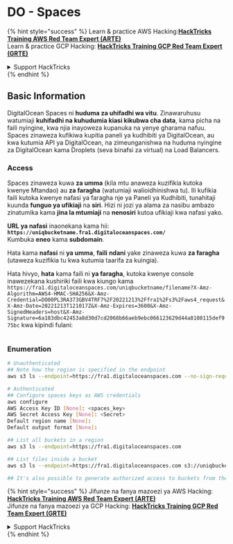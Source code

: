 # DO - Spaces

{% hint style="success" %}
Learn & practice AWS Hacking:<img src="../../../.gitbook/assets/image (1).png" alt="" data-size="line">[**HackTricks Training AWS Red Team Expert (ARTE)**](https://training.hacktricks.xyz/courses/arte)<img src="../../../.gitbook/assets/image (1).png" alt="" data-size="line">\
Learn & practice GCP Hacking: <img src="../../../.gitbook/assets/image (2).png" alt="" data-size="line">[**HackTricks Training GCP Red Team Expert (GRTE)**<img src="../../../.gitbook/assets/image (2).png" alt="" data-size="line">](https://training.hacktricks.xyz/courses/grte)

<details>

<summary>Support HackTricks</summary>

* Check the [**subscription plans**](https://github.com/sponsors/carlospolop)!
* **Join the** 💬 [**Discord group**](https://discord.gg/hRep4RUj7f) or the [**telegram group**](https://t.me/peass) or **follow** us on **Twitter** 🐦 [**@hacktricks\_live**](https://twitter.com/hacktricks\_live)**.**
* **Share hacking tricks by submitting PRs to the** [**HackTricks**](https://github.com/carlospolop/hacktricks) and [**HackTricks Cloud**](https://github.com/carlospolop/hacktricks-cloud) github repos.

</details>
{% endhint %}

## Basic Information

DigitalOcean Spaces ni **huduma za uhifadhi wa vitu**. Zinawaruhusu watumiaji **kuhifadhi na kuhudumia kiasi kikubwa cha data**, kama picha na faili nyingine, kwa njia inayoweza kupanuka na yenye gharama nafuu. Spaces zinaweza kufikiwa kupitia paneli ya kudhibiti ya DigitalOcean, au kwa kutumia API ya DigitalOcean, na zimeunganishwa na huduma nyingine za DigitalOcean kama Droplets (seva binafsi za virtual) na Load Balancers.

### Access

Spaces zinaweza kuwa **za umma** (kila mtu anaweza kuzifikia kutoka kwenye Mtandao) au **za faragha** (watumiaji walioidhinishwa tu). Ili kufikia faili kutoka kwenye nafasi ya faragha nje ya Paneli ya Kudhibiti, tunahitaji kuunda **funguo ya ufikiaji** na **siri**. Hizi ni jozi ya alama za nasibu ambazo zinatumika kama **jina la mtumiaji** na **nenosiri** kutoa ufikiaji kwa nafasi yako.

**URL ya nafasi** inaonekana kama hii: **`https://uniqbucketname.fra1.digitaloceanspaces.com/`**\
Kumbuka **eneo** kama **subdomain**.

Hata kama **nafasi** ni **ya umma**, **faili** **ndani** yake zinaweza kuwa **za faragha** (utaweza kuzifikia tu kwa kutumia taarifa za kuingia).

Hata hivyo, **hata** kama faili ni **ya faragha**, kutoka kwenye console inawezekana kushiriki faili kwa kiungo kama `https://fra1.digitaloceanspaces.com/uniqbucketname/filename?X-Amz-Algorithm=AWS4-HMAC-SHA256&X-Amz-Credential=DO00PL3RA373GBV4TRF7%2F20221213%2Ffra1%2Fs3%2Faws4_request&X-Amz-Date=20221213T121017Z&X-Amz-Expires=3600&X-Amz-SignedHeaders=host&X-Amz-Signature=6a183dbc42453a8d30d7cd2068b66aeb9ebc066123629d44a8108115def975bc` kwa kipindi fulani:

<figure><img src="../../../.gitbook/assets/image (277).png" alt=""><figcaption></figcaption></figure>

### Enumeration
```bash
# Unauthenticated
## Note how the region is specified in the endpoint
aws s3 ls --endpoint=https://fra1.digitaloceanspaces.com --no-sign-request s3://uniqbucketname

# Authenticated
## Configure spaces keys as AWS credentials
aws configure
AWS Access Key ID [None]: <spaces_key>
AWS Secret Access Key [None]: <Secret>
Default region name [None]:
Default output format [None]:

## List all buckets in a region
aws s3 ls --endpoint=https://fra1.digitaloceanspaces.com

## List files inside a bucket
aws s3 ls --endpoint=https://fra1.digitaloceanspaces.com s3://uniqbucketname

## It's also possible to generate authorized access to buckets from the API
```
{% hint style="success" %}
Jifunze na fanya mazoezi ya AWS Hacking:<img src="../../../.gitbook/assets/image (1).png" alt="" data-size="line">[**HackTricks Training AWS Red Team Expert (ARTE)**](https://training.hacktricks.xyz/courses/arte)<img src="../../../.gitbook/assets/image (1).png" alt="" data-size="line">\
Jifunze na fanya mazoezi ya GCP Hacking: <img src="../../../.gitbook/assets/image (2).png" alt="" data-size="line">[**HackTricks Training GCP Red Team Expert (GRTE)**<img src="../../../.gitbook/assets/image (2).png" alt="" data-size="line">](https://training.hacktricks.xyz/courses/grte)

<details>

<summary>Support HackTricks</summary>

* Angalia [**mpango wa usajili**](https://github.com/sponsors/carlospolop)!
* **Jiunge na** 💬 [**kikundi cha Discord**](https://discord.gg/hRep4RUj7f) au [**kikundi cha telegram**](https://t.me/peass) au **tufuatilie** kwenye **Twitter** 🐦 [**@hacktricks\_live**](https://twitter.com/hacktricks\_live)**.**
* **Shiriki mbinu za hacking kwa kuwasilisha PRs kwa** [**HackTricks**](https://github.com/carlospolop/hacktricks) na [**HackTricks Cloud**](https://github.com/carlospolop/hacktricks-cloud) repos za github.

</details>
{% endhint %}
